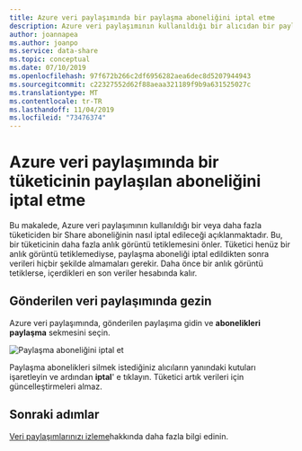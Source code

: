 ```yaml
---
title: Azure veri paylaşımında bir paylaşma aboneliğini iptal etme
description: Azure veri paylaşımının kullanıldığı bir alıcıdan bir paylaşımın aboneliğini iptal etmeyi öğrenin.
author: joannapea
ms.author: joanpo
ms.service: data-share
ms.topic: conceptual
ms.date: 07/10/2019
ms.openlocfilehash: 97f672b266c2df6956282aea6dec8d5207944943
ms.sourcegitcommit: c22327552d62f88aeaa321189f9b9a631525027c
ms.translationtype: MT
ms.contentlocale: tr-TR
ms.lasthandoff: 11/04/2019
ms.locfileid: "73476374"
---
```

# <a name="how-to-revoke-a-consumers-share-subscription-in-azure-data-share"></a>Azure veri paylaşımında bir tüketicinin paylaşılan aboneliğini iptal etme

Bu makalede, Azure veri paylaşımının kullanıldığı bir veya daha fazla tüketiciden bir Share aboneliğinin nasıl iptal edileceği açıklanmaktadır. Bu, bir tüketicinin daha fazla anlık görüntü tetiklemesini önler. Tüketici henüz bir anlık görüntü tetiklemediyse, paylaşma aboneliği iptal edildikten sonra verileri hiçbir şekilde almamaları gerekir. Daha önce bir anlık görüntü tetiklerse, içerdikleri en son veriler hesabında kalır.

## <a name="navigate-to-a-sent-data-share"></a>Gönderilen veri paylaşımında gezin

Azure veri paylaşımında, gönderilen paylaşıma gidin ve **abonelikleri paylaşma** sekmesini seçin.

![Paylaşma aboneliğini iptal et](./media/how-to/how-to-revoke-share-subscription/revoke-share-subscription.png) 

Paylaşma abonelikleri silmek istediğiniz alıcıların yanındaki kutuları işaretleyin ve ardından **iptal**' e tıklayın. Tüketici artık verileri için güncelleştirmeleri almaz.

## <a name="next-steps"></a>Sonraki adımlar
[Veri paylaşımlarınızı izleme](how-to-monitor.md)hakkında daha fazla bilgi edinin.